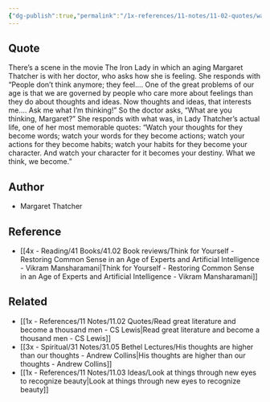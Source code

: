 ```yaml
---
{"dg-publish":true,"permalink":"/1x-references/11-notes/11-02-quotes/watch-your-thoughts-for-they-become-words-margaret-thatcher/","title":"Watch your thoughts for they become words - Margaret Thatcher","created":"2023-03-09T09:29:54.000+03:00","updated":"2024-02-14T20:18:36.545+03:00"}
---
```



## Quote
There’s a scene in the movie The Iron Lady in which an aging Margaret Thatcher is with her doctor, who asks how she is feeling. She responds with “People don’t think anymore; they feel.… One of the great problems of our age is that we are governed by people who care more about feelings than they do about thoughts and ideas. Now thoughts and ideas, that interests me.… Ask me what I’m thinking!”
So the doctor asks, “What are you thinking, Margaret?”
She responds with what was, in Lady Thatcher’s actual life, one of her most memorable quotes: “Watch your thoughts for they become words; watch your words for they become actions; watch your actions for they become habits; watch your habits for they become your character. And watch your character for it becomes your destiny. What we think, we become.”

## Author
- Margaret Thatcher

## Reference
- [[4x - Reading/41 Books/41.02 Book reviews/Think for Yourself - Restoring Common Sense in an Age of Experts and Artificial Intelligence - Vikram Mansharamani\|Think for Yourself - Restoring Common Sense in an Age of Experts and Artificial Intelligence - Vikram Mansharamani]]

## Related
- [[1x - References/11 Notes/11.02 Quotes/Read great literature and become a thousand men - CS Lewis\|Read great literature and become a thousand men - CS Lewis]]
- [[3x - Spiritual/31 Notes/31.05 Bethel Lectures/His thoughts are higher than our thoughts - Andrew Collins\|His thoughts are higher than our thoughts - Andrew Collins]]
- [[1x - References/11 Notes/11.03 Ideas/Look at things through new eyes to recognize beauty\|Look at things through new eyes to recognize beauty]]